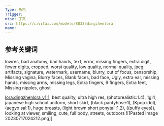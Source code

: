 ```yaml
---
Type: 角色
Trigger: 
ntoe: 丁真
src: https://civitai.com/models/8033/dingzhenlora
name: 
---
```


## 参考关键词
lowres, bad anatomy, bad hands, text, error, missing fingers, extra digit, fewer digits, cropped, worst quality, low quality, normal quality, jpeg artifacts, signature, watermark, username, blurry, out of focus, censorship, Missing vagina, Blurry faces, Blank faces, bad face, Ugly, extra ear, missing hands, missing arms, missing legs, Extra fingers, 6 fingers, Extra feet, Missing nipples, ghost

<lora:dingzhenlora_v1:1>, best quality, ultra high res, (photorealistic:1.4), 1girl, japanese high school uniform, short skirt, (black pantyhose:1), (Kpop idol), (aegyo sal:1), huge breasts, (light brown short ponytail:1.2), ((puffy eyes)), looking at viewer, smiling, cute, full body, streets, outdoors
![[Pasted image 20230717024212.png]]